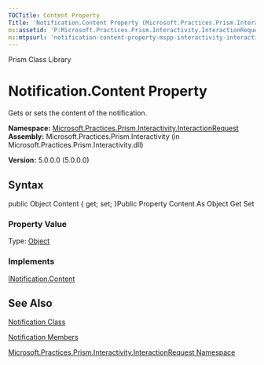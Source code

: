 ```yaml
---
TOCTitle: Content Property
Title: 'Notification.Content Property (Microsoft.Practices.Prism.Interactivity.InteractionRequest)'
ms:assetid: 'P:Microsoft.Practices.Prism.Interactivity.InteractionRequest.Notification.Content'
ms:mtpsurl: 'notification-content-property-mspp-interactivity-interactionrequest.md'
---
```


Prism Class Library

Notification.Content Property
=================================

Gets or sets the content of the notification.

**Namespace:** [Microsoft.Practices.Prism.Interactivity.InteractionRequest](https://msdn.microsoft.com/library/microsoft.practices.prism.interactivity.interactionrequest)
**Assembly:** Microsoft.Practices.Prism.Interactivity (in Microsoft.Practices.Prism.Interactivity.dll)

**Version:** 5.0.0.0 (5.0.0.0)

## Syntax


public Object Content { get; set; }Public Property Content As Object Get Set
### Property Value

Type: [Object](http://msdn.microsoft.com/en-us/library/e5kfa45b)
### Implements

[INotification.Content](https://msdn.microsoft.com/library/microsoft.practices.prism.interactivity.interactionrequest.inotification.content)

See Also
--------


[Notification Class](https://msdn.microsoft.com/library/microsoft.practices.prism.interactivity.interactionrequest.notification)

[Notification Members](https://msdn.microsoft.com/allmembers.t:microsoft.practices.prism.interactivity.interactionrequest.notification)

[Microsoft.Practices.Prism.Interactivity.InteractionRequest Namespace](https://msdn.microsoft.com/library/microsoft.practices.prism.interactivity.interactionrequest)

